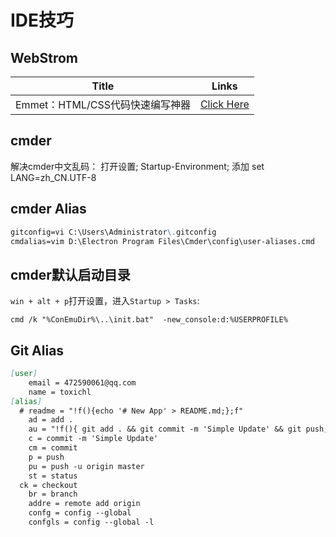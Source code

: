 # IDE技巧

## WebStrom

Title|Links
---|---
Emmet：HTML/CSS代码快速编写神器|[Click Here](http://www.iteye.com/news/27580)


## cmder

解决cmder中文乱码：
打开设置; Startup-Environment; 添加 set LANG=zh_CN.UTF-8

## cmder Alias

```markdown
gitconfig=vi C:\Users\Administrator\.gitconfig
cmdalias=vim D:\Electron Program Files\Cmder\config\user-aliases.cmd
```

## cmder默认启动目录

`win + alt + p`打开设置，进入`Startup > Tasks`:
```
cmd /k "%ConEmuDir%\..\init.bat"  -new_console:d:%USERPROFILE%
```



## Git Alias

```markdown
[user]
	email = 472590061@qq.com
	name = toxichl
[alias]
  # readme = "!f(){echo '# New App' > README.md;};f"
	ad = add .
	au = "!f(){ git add . && git commit -m 'Simple Update' && git push;};f"
	c = commit -m 'Simple Update'
	cm = commit
	p = push
	pu = push -u origin master
	st = status
  ck = checkout
	br = branch
	addre = remote add origin
	confg = config --global
	confgls = config --global -l
```


